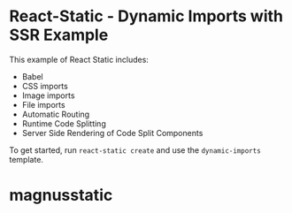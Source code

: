 # React-Static - Dynamic Imports with SSR Example

This example of React Static includes:

* Babel
* CSS imports
* Image imports
* File imports
* Automatic Routing
* Runtime Code Splitting
* Server Side Rendering of Code Split Components

To get started, run `react-static create` and use the `dynamic-imports` template.
# magnusstatic
